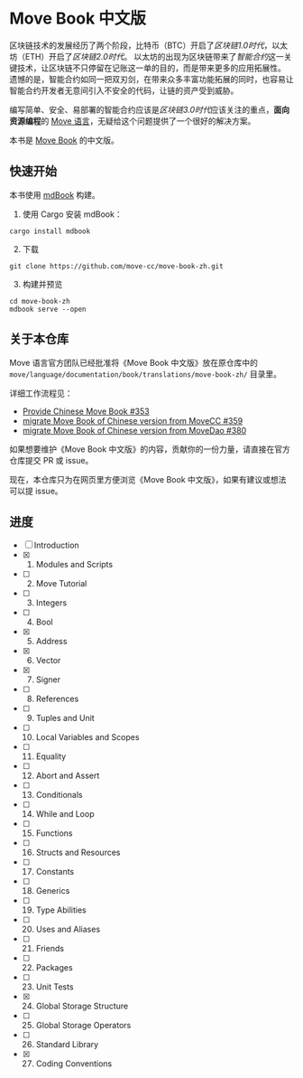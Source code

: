 # Move Book 中文版

区块链技术的发展经历了两个阶段，比特币（BTC）开启了*区块链1.0时代*，以太坊（ETH）开启了*区块链2.0时代*。
以太坊的出现为区块链带来了*智能合约*这一关键技术，让区块链不只停留在记账这一单的目的，而是带来更多的应用拓展性。
遗憾的是，智能合约如同一把双刃剑，在带来众多丰富功能拓展的同时，也容易让智能合约开发者无意间引入不安全的代码，让链的资产受到威胁。

编写简单、安全、易部署的智能合约应该是*区块链3.0时代*应该关注的重点，**面向资源编程**的 [Move 语言](https://github.com/move-language/move)，无疑给这个问题提供了一个很好的解决方案。

本书是 [Move Book](https://move-language.github.io/move/) 的中文版。

## 快速开始

本书使用 [mdBook](https://rust-lang.github.io/mdBook/) 构建。

1. 使用 Cargo 安装 mdBook：

```shell
cargo install mdbook
```

2. 下载

```shell
git clone https://github.com/move-cc/move-book-zh.git
```

3. 构建并预览

```shell
cd move-book-zh
mdbook serve --open
```

## 关于本仓库

Move 语言官方团队已经批准将《Move Book 中文版》放在原仓库中的 `move/language/documentation/book/translations/move-book-zh/` 目录里。

详细工作流程见：

- [Provide Chinese Move Book #353](https://github.com/move-language/move/issues/353)
- [migrate Move Book of Chinese version from MoveCC #359](https://github.com/move-language/move/pull/359)
- [migrate Move Book of Chinese version from MoveDao #380](https://github.com/move-language/move/pull/380)

如果想要维护《Move Book 中文版》的内容，贡献你的一份力量，请直接在官方仓库提交 PR 或 issue。

现在，本仓库只为在网页里方便浏览《Move Book 中文版》，如果有建议或想法可以提 issue。

## 进度

- [ ] Introduction
- [x] 1. Modules and Scripts
- [ ] 2. Move Tutorial
- [ ] 3. Integers
- [ ] 4. Bool
- [x] 5. Address
- [x] 6. Vector
- [x] 7. Signer
- [ ] 8. References
- [ ] 9. Tuples and Unit
- [ ] 10. Local Variables and Scopes
- [ ] 11. Equality
- [ ] 12. Abort and Assert
- [ ] 13. Conditionals
- [ ] 14. While and Loop
- [ ] 15. Functions
- [ ] 16. Structs and Resources
- [ ] 17. Constants
- [ ] 18. Generics
- [ ] 19. Type Abilities
- [ ] 20. Uses and Aliases
- [ ] 21. Friends
- [ ] 22. Packages
- [ ] 23. Unit Tests
- [x] 24. Global Storage Structure
- [ ] 25. Global Storage Operators
- [ ] 26. Standard Library
- [x] 27. Coding Conventions
